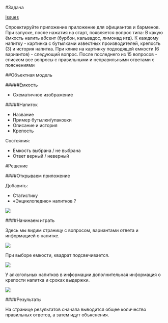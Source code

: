 #Задача

[Issues](https://github.com/zorenko/homework/issues/1)

Спроектируйте приложение приложение для официантов и барменов. При запуске, после нажатия на старт, появляется вопрос типа: В какую ёмкость налить абсент (бурбон, кальвадос, лимонад итд). К каждому напитку - картинка с бутылками известных производителей, крепость (3) и история напитка. При клике на картинку подходящей емкости (6 вариантов) - следующий вопрос. После последнего из 15 вопросов - списком все вопросы с правильными и неправильными ответами с пояснениями

##Объектная модель

#####Емкость

*  Схематичное изображение

#####Напиток

* Название
* Пример бутылки/упаковки
* Описание и история
* Крепость

Состояния:

* Емкость выбрана / не выбрана
* Ответ верный / неверный

#Решение

####Открываем приложение

Добавить:
* Статистику
* «Энциклопедию» напитков ?

![](screens/start.png)


####Начинаем играть

Здесь мы видим страницу с вопросом, вариантами ответа и информацией о напитке.

![](screens/page_1.png)

При выборе емкости, квадрат подсвечивается.

![](screens/page_1:hover.png)

У алкогольных напитков в информации дополнительная информация о крепости напитка и сроках выдержки.

![](screens/page_2.png)


####Результаты

На странице результатов сначала выводится общее количество правильных ответов, а затем идут объяснения.
